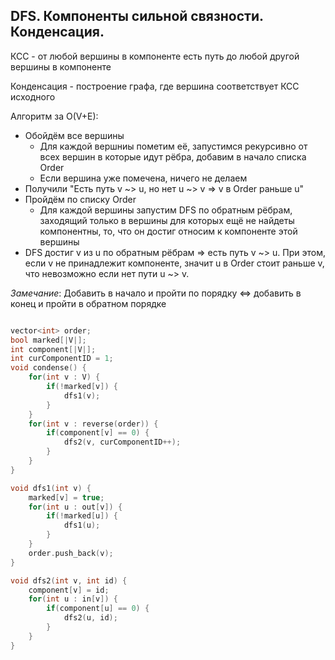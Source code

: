 ## DFS. Компоненты сильной связности. Конденсация.
КСС - от любой вершины в компоненте есть путь до любой другой вершины в компоненте

Конденсация - построение графа, где вершина соответствует КСС исходного

Алгоритм за O(V+E):

* Обойдём все вершины
  * Для каждой вершниы
    пометим её,
    запустимся рекурсивно от всех вершин в которые идут рёбра,
    добавим в начало списка Order
  * Если вершина уже помечена, ничего не делаем
* Получили "Есть путь v ~> u, но нет u ~> v => v в Order раньше u"
* Пройдём по списку Order
  * Для каждой вершины
    запустим DFS по обратным рёбрам, заходящий только в вершины для которых ещё не найдеты компонентны,
     то, что он достиг относим к компоненте этой вершины
* DFS достиг v из u по обратным рёбрам => есть путь v ~> u. При этом, если v не принадлежит компоненте, значит u в Order стоит раньше v, что невозможно если нет пути u ~> v.

*Замечание*: Добавить в начало и пройти по порядку <=> добавить в конец и пройти в обратном порядке

```c++

vector<int> order;
bool marked[|V|];
int component[|V|];
int curComponentID = 1;
void condense() {
    for(int v : V) {
        if(!marked[v]) {
            dfs1(v);
        }   
    }
    for(int v : reverse(order)) {
        if(component[v] == 0) {
            dfs2(v, curComponentID++);
        }
    }
}

void dfs1(int v) {    
    marked[v] = true;
    for(int u : out[v]) {
        if(!marked[u]) {
            dfs1(u);
        }
    }
    order.push_back(v);
}

void dfs2(int v, int id) { 
    component[v] = id;
    for(int u : in[v]) {
        if(component[u] == 0) {
            dfs2(u, id);
        }
    }
}

```
